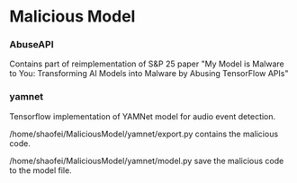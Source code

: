 # Malicious Model

### AbuseAPI

Contains part of reimplementation of S&P 25 paper "My Model is Malware to You: Transforming AI Models into Malware by Abusing TensorFlow APIs" 

### yamnet
Tensorflow implementation of YAMNet model for audio event detection. 

/home/shaofei/MaliciousModel/yamnet/export.py contains the malicious code.

/home/shaofei/MaliciousModel/yamnet/model.py save the malicious code to the model file.
